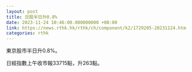 ```yaml
---
layout: post
title: 日股半日升0.8%
date: 2023-11-24 10:46:00.000000000 +08:00
link: https://news.rthk.hk/rthk/ch/component/k2/1729205-20231124.htm
categories: rthk
---
```


東京股市半日升0.8%。

日經指數上午收市報33715點，升263點。
